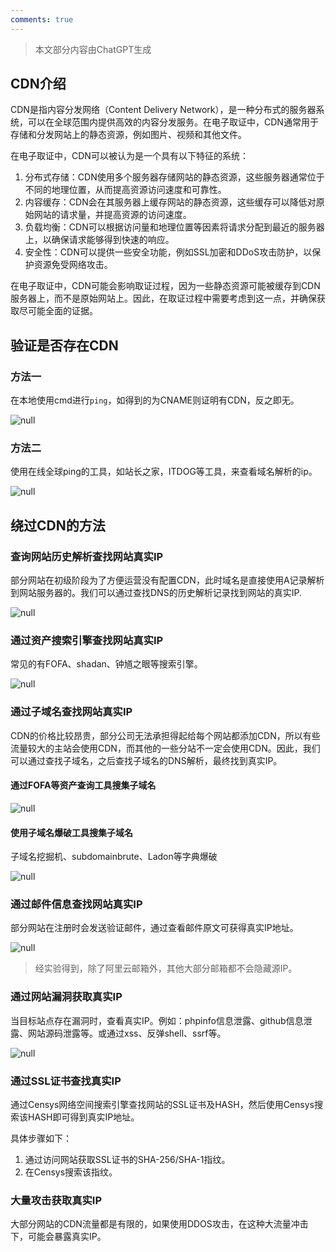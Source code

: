 ```yaml
---
comments: true
---
```


> 本文部分内容由ChatGPT生成

## CDN介绍

CDN是指内容分发网络（Content Delivery Network），是一种分布式的服务器系统，可以在全球范围内提供高效的内容分发服务。在电子取证中，CDN通常用于存储和分发网站上的静态资源，例如图片、视频和其他文件。

在电子取证中，CDN可以被认为是一个具有以下特征的系统：

1. 分布式存储：CDN使用多个服务器存储网站的静态资源，这些服务器通常位于不同的地理位置，从而提高资源访问速度和可靠性。
2. 内容缓存：CDN会在其服务器上缓存网站的静态资源，这些缓存可以降低对原始网站的请求量，并提高资源的访问速度。
3. 负载均衡：CDN可以根据访问量和地理位置等因素将请求分配到最近的服务器上，以确保请求能够得到快速的响应。
4. 安全性：CDN可以提供一些安全功能，例如SSL加密和DDoS攻击防护，以保护资源免受网络攻击。

在电子取证中，CDN可能会影响取证过程，因为一些静态资源可能被缓存到CDN服务器上，而不是原始网站上。因此，在取证过程中需要考虑到这一点，并确保获取尽可能全面的证据。

## 验证是否存在CDN

### 方法一

在本地使用cmd进行`ping`，如得到的为CNAME则证明有CDN，反之即无。

![null](https://bu.dusays.com/2023/07/26/64c1427eaec06.png)

### 方法二

使用在线全球ping的工具，如站长之家，ITDOG等工具，来查看域名解析的ip。

![null](https://bu.dusays.com/2023/07/26/64c1428027c6d.png)

## 绕过CDN的方法

### 查询网站历史解析查找网站真实IP

部分网站在初级阶段为了方便运营没有配置CDN，此时域名是直接使用A记录解析到网站服务器的。我们可以通过查找DNS的历史解析记录找到网站的真实IP.

![null](https://bu.dusays.com/2023/07/26/64c1427e83152.png)

### 通过资产搜索引擎查找网站真实IP

常见的有FOFA、shadan、钟馗之眼等搜索引擎。

![null](https://bu.dusays.com/2023/07/26/64c142800ab1c.png)

### 通过子域名查找网站真实IP

CDN的价格比较昂贵，部分公司无法承担得起给每个网站都添加CDN，所以有些流量较大的主站会使用CDN，而其他的一些分站不一定会使用CDN。因此，我们可以通过查找子域名，之后查找子域名的DNS解析，最终找到真实IP。

#### 通过FOFA等资产查询工具搜集子域名

![null](https://bu.dusays.com/2023/07/26/64c14281a8e22.png)

#### 使用子域名爆破工具搜集子域名

子域名挖掘机、subdomainbrute、Ladon等字典爆破

![null](https://bu.dusays.com/2023/07/26/64c1428224c43.png)

### 通过邮件信息查找网站真实IP

部分网站在注册时会发送验证邮件，通过查看邮件原文可获得真实IP地址。

![null](https://bu.dusays.com/2023/07/26/64c1427b5a0bc.png)

> 经实验得到，除了阿里云邮箱外，其他大部分邮箱都不会隐藏源IP。

### 通过网站漏洞获取真实IP

当目标站点存在漏洞时，查看真实IP。例如：phpinfo信息泄露、github信息泄露、网站源码泄露等。或通过xss、反弹shell、ssrf等。

![null](https://bu.dusays.com/2023/07/26/64c1427c50117.png)

### 通过SSL证书查找真实IP

通过Censys网络空间搜索引擎查找网站的SSL证书及HASH，然后使用Censys搜索该HASH即可得到真实IP地址。

具体步骤如下：

1. 通过访问网站获取SSL证书的SHA-256/SHA-1指纹。
2. 在Censys搜索该指纹。

### 大量攻击获取真实IP

大部分网站的CDN流量都是有限的，如果使用DDOS攻击，在这种大流量冲击下，可能会暴露真实IP。